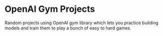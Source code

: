 # OpenAI Gym Projects

Random projects using OpenAI gym library which lets you practice building models and train them to play
a bunch of easy to hard games.